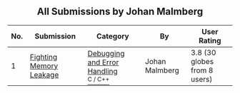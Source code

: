 ﻿<div align="center">

## All Submissions by Johan Malmberg

</div>

No.  | Submission | Category | By   | User Rating
---- | ---------- | -------- | ---- | -----------
1 | [Fighting Memory Leakage<br />](https://github.com/Planet-Source-Code/johan-malmberg-fighting-memory-leakage__3-3210) | [Debugging and Error Handling<br /><sup>C / C++</sup>](../ByCategory/debugging-and-error-handling__3-6.md) | Johan Malmberg | 3.8 (30 globes from 8 users)
